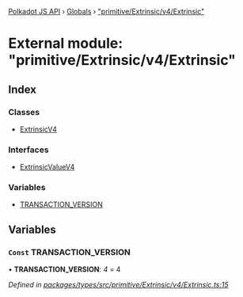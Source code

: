 [Polkadot JS API](../README.md) › [Globals](../globals.md) › ["primitive/Extrinsic/v4/Extrinsic"](_primitive_extrinsic_v4_extrinsic_.md)

# External module: "primitive/Extrinsic/v4/Extrinsic"

## Index

### Classes

* [ExtrinsicV4](../classes/_primitive_extrinsic_v4_extrinsic_.extrinsicv4.md)

### Interfaces

* [ExtrinsicValueV4](../interfaces/_primitive_extrinsic_v4_extrinsic_.extrinsicvaluev4.md)

### Variables

* [TRANSACTION_VERSION](_primitive_extrinsic_v4_extrinsic_.md#const-transaction_version)

## Variables

### `Const` TRANSACTION_VERSION

• **TRANSACTION_VERSION**: *4* = 4

*Defined in [packages/types/src/primitive/Extrinsic/v4/Extrinsic.ts:15](https://github.com/polkadot-js/api/blob/01a4d6b4a/packages/types/src/primitive/Extrinsic/v4/Extrinsic.ts#L15)*
